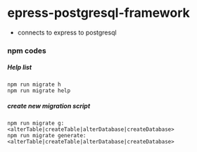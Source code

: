 # epress-postgresql-framework
 - connects to express to postgresql

### npm codes
##### Help list
```
npm run migrate h
npm run migrate help
```
##### create new migration script
```
npm run migrate g:<alterTable|createTable|alterDatabase|createDatabase>
npm run migrate generate:<alterTable|createTable|alterDatabase|createDatabase>
```
